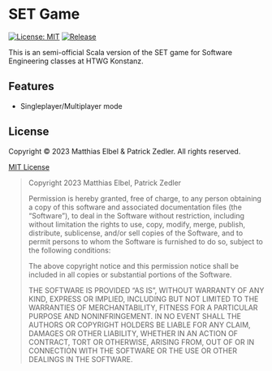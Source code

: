 # SET Game

[![License: MIT](https://img.shields.io/badge/License-MIT-blue.svg)](https://opensource.org/license/mit/)  [![Release](https://img.shields.io/github/v/release/patzly/set-game-scala?label=Release)](https://github.com/patzly/set-game-scala/releases)

This is an semi-official Scala version of the SET game for Software Engineering classes at HTWG Konstanz.

## Features

* Singleplayer/Multiplayer mode

## License

Copyright &copy; 2023 Matthias Elbel & Patrick Zedler. All rights reserved.

[MIT License](http://www.apache.org/licenses/LICENSE-2.0)

> Copyright 2023 Matthias Elbel, Patrick Zedler
>
> Permission is hereby granted, free of charge, to any person obtaining a copy of this software and associated documentation files (the “Software”), to deal in the Software without restriction, including without limitation the rights to use, copy, modify, merge, publish, distribute, sublicense, and/or sell copies of the Software, and to permit persons to whom the Software is furnished to do so, subject to the following conditions:
>
> The above copyright notice and this permission notice shall be included in all copies or substantial portions of the Software.
>
> THE SOFTWARE IS PROVIDED “AS IS”, WITHOUT WARRANTY OF ANY KIND, EXPRESS OR IMPLIED, INCLUDING BUT NOT LIMITED TO THE WARRANTIES OF MERCHANTABILITY, FITNESS FOR A PARTICULAR PURPOSE AND NONINFRINGEMENT. IN NO EVENT SHALL THE AUTHORS OR COPYRIGHT HOLDERS BE LIABLE FOR ANY CLAIM, DAMAGES OR OTHER LIABILITY, WHETHER IN AN ACTION OF CONTRACT, TORT OR OTHERWISE, ARISING FROM, OUT OF OR IN CONNECTION WITH THE SOFTWARE OR THE USE OR OTHER DEALINGS IN THE SOFTWARE.